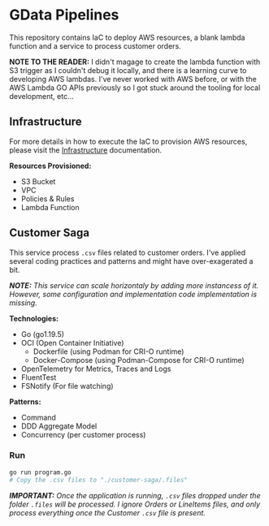 # GData Pipelines

This repository contains IaC to deploy AWS resources, a blank lambda function and a service to process customer orders.

**NOTE TO THE READER:** I didn't magage to create the lambda function with S3 trigger as I couldn't debug it locally, and there is a learning curve to developing AWS lambdas. I've never worked with AWS before, or with the AWS Lambda GO APIs previously so I got stuck around the tooling for local development, etc...

## Infrastructure

For more details in how to execute the IaC to provision AWS resources, please visit the [Infrastructure](./infrastructure/README.md) documentation.

**Resources Provisioned:**

- S3 Bucket
- VPC
- Policies & Rules
- Lambda Function

## Customer Saga

This service process `.csv` files related to customer orders. I've applied several coding practices and patterns and might have over-exagerated a bit.

_**NOTE:** This service can scale horizontaly by adding more instancess of it. However, some configuration and implementation code implementation is missing._

**Technologies:**

- Go (go1.19.5)
- OCI (Open Container Initiative)
  - Dockerfile (using Podman for CRI-O runtime)
  - Docker-Compose (using Podman-Compose for CRI-O runtime)
- OpenTelemetry for Metrics, Traces and Logs
- FluentTest
- FSNotify (For file watching)

**Patterns:**

- Command
- DDD Aggregate Model
- Concurrency (per customer process)

### Run

```bash
go run program.go
# Copy the .csv files to "./customer-saga/.files"
```

_**IMPORTANT:** Once the application is running, `.csv` files dropped under the folder `.files` will be processed. I ignore Orders or LineItems files, and only process everything once the Customer `.csv` file is present._
